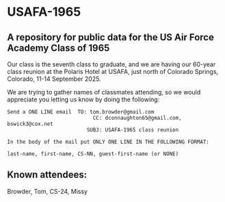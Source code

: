 # USAFA-1965

## A repository for public data for the US Air Force Academy Class of 1965

Our class is the seventh class to graduate, and we are having our 60-year class reunion at the Polaris Hotel at USAFA, just north of Colorado Springs, Colorado, 11-14 September 2025.

We are trying to gather names of classmates attending, so we would appreciate
you letting us know by doing the following:

```
Send a ONE LINE email  TO: tom.browder@gmail.com
                            CC: dconnaughton65@gmail.com, bswick3@cox.net
                          SUBJ: USAFA-1965 class reunion

In the body of the mail put ONLY ONE LINE IN THE FOLLOWING FORMAT:

last-name, first-name, CS-NN, guest-first-name (or NONE)
```

## Known attendees:

Browder, Tom, CS-24, Missy
